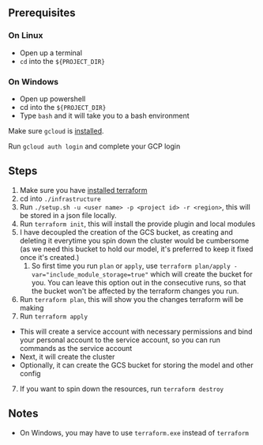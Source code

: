 ## Prerequisites
### On Linux
* Open up a terminal
* `cd` into the `${PROJECT_DIR}`
### On Windows
* Open up powershell
* cd into the `${PROJECT_DIR}`
* Type `bash` and it will take you to a bash environment

Make sure `gcloud` is [installed](https://cloud.google.com/sdk/docs/install).

Run `gcloud auth login` and complete your GCP login

## Steps
1. Make sure you have [installed terraform](https://developer.hashicorp.com/terraform/downloads)
2. cd into `./infrastructure`
3. Run `./setup.sh -u <user name> -p <project id> -r <region>`, this will be stored in a json file locally.
4. Run `terraform init`, this will install the provide plugin and local modules
5. I have decoupled the creation of the GCS bucket, as creating and deleting it everytime you spin down the cluster would be cumbersome (as we need this bucket to hold our model, it's preferred to keep it fixed once it's created.)
   1. So first time you run `plan` or `apply`, use `terraform plan/apply -var="include_module_storage=true"` which will create the bucket for you. You can leave this option out in the consecutive runs, so that the bucket won't be affected by the terraform changes you run.
6. Run `terraform plan`, this will show you the changes terraform will be making
7. Run `terraform apply`
  * This will create a service account with necessary permissions and bind your personal account to the service account, so you can run commands as the service account
  * Next, it will create the cluster
  * Optionally, it can create the GCS bucket for storing the model and other config 
7. If you want to spin down the resources, run `terraform destroy`

## Notes
* On Windows, you may have to use `terraform.exe` instead of `terraform`

